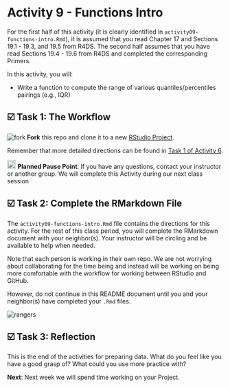Activity 9 - Functions Intro
================

For the first half of this activity (it is clearly identified in
`activity09-functions-intro.Rmd`), it is assumed that you read Chapter
17 and Sections 19.1 - 19.3, and 19.5 from R4DS. The second half assumes
that you have read Sections 19.4 - 19.6 from R4DS and completed the
corresponding Primers.

In this activity, you will:

-   Write a function to compute the range of various
    quantiles/percentiles pairings (e.g., IQR)

## ☑️ Task 1: The Workflow

![fork](README-img/fork-icon.png) **Fork** this repo and clone it to a
new [RStudio Project](https://rstudio.gvsu.edu/).

Remember that more detailed directions can be found in [Task 1 of
Activity
6](https://github.com/gvsu-sta518/activity06-pivoting#%EF%B8%8F-task-1-the-workflow).

<img src="README-img/noun_pause.png" alt="pause" width = "20"/>
<b>Planned Pause Point</b>: If you have any questions, contact your
instructor or another group. We will complete this Activity during our
next class session

## ☑️ Task 2: Complete the RMarkdown File

The `activity09-functions-intro.Rmd` file contains the directions for
this activity. For the rest of this class period, you will complete the
RMarkdown document with your neighbor(s). Your instructor will be
circling and be available to help when needed.

Note that each person is working in their own repo. We are not worrying
about collaborating for the time being and instead will be working on
being more comfortable with the workflow for working between RStudio and
GitHub.

However, do not continue in this README document until you and your
neighbor(s) have completed your `.Rmd` files.

![rangers](https://media.giphy.com/media/xUA7bdDYMcIBCuUVTG/giphy.gif)

## ☑️ Task 3: Reflection

This is the end of the activities for preparing data. What do you feel
like you have a good grasp of? What could you use more practice with?

**Next**: Next week we will spend time working on your Project.
